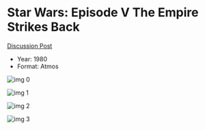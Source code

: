 # Star Wars: Episode V The Empire Strikes Back

[Discussion Post](https://www.avsforum.com/threads/bass-eq-for-filtered-movies.2995212/post-56914188)

* Year: 1980
* Format: Atmos

![img 0](https://i.imgur.com/56wtqxc.jpg)

![img 1](https://i.imgur.com/ZVsqmfH.png)

![img 2](https://i.imgur.com/4UuxAAz.jpg)

![img 3](https://i.imgur.com/XZnKAx5.jpg)

